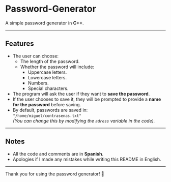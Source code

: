 # Password-Generator

A simple password generator in **C++**.

---

## Features

- The user can choose:
  - The length of the password.
  - Whether the password will include:
    - Uppercase letters.
    - Lowercase letters.
    - Numbers.
    - Special characters.
- The program will ask the user if they want to **save the password**.
- If the user chooses to save it, they will be prompted to provide a **name for the password** before saving.
- By default, passwords are saved in:  
  `"/home/miguel/contrasenas.txt"`  
  *(You can change this by modifying the `adress` variable in the code).*

---

## Notes

- All the code and comments are in **Spanish**.
- Apologies if I made any mistakes while writing this README in English.

---

Thank you for using the password generator! 🚀
